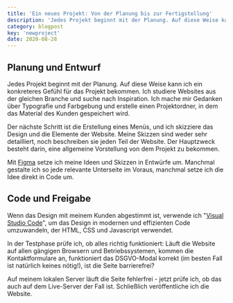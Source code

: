 ```yaml
---
title: 'Ein neues Projekt: Von der Planung bis zur Fertigstellung'
description: 'Jedes Projekt beginnt mit der Planung. Auf diese Weise kann ich ein konkreteres Gefühl für das Projekt bekommen. '
category: blogpost
key: 'newproject'
date: 2020-08-28
---
```


## Planung und Entwurf

Jedes Projekt beginnt mit der Planung. Auf diese Weise kann ich ein konkreteres Gefühl für das Projekt bekommen. Ich studiere Websites aus der gleichen Branche und suche nach Inspiration. Ich mache mir Gedanken über Typografie und Farbgebung und erstelle einen Projektordner, in dem das Material des Kunden gespeichert wird.

Der nächste Schritt ist die Erstellung eines Menüs, und ich skizziere das Design und die Elemente der Website. Meine Skizzen sind weder sehr detailliert, noch beschreiben sie jeden Teil der Website. Der Hauptzweck besteht darin, eine allgemeine Vorstellung von dem Projekt zu bekommen.

Mit [Figma](https://www.figma.com/) setze ich meine Ideen und Skizzen in Entwürfe um. Manchmal gestalte ich so jede relevante Unterseite im Voraus, manchmal setze ich die Idee direkt in Code um.

## Code und Freigabe

Wenn das Design mit meinem Kunden abgestimmt ist, verwende ich "[Visual Studio Code](https://code.visualstudio.com/)", um das Design in modernen und effizienten Code umzuwandeln, der HTML, CSS und Javascript verwendet.

In der Testphase prüfe ich, ob alles richtig funktioniert: Läuft die Website auf allen gängigen Browsern und Betriebssystemen, kommen die Kontaktformulare an, funktioniert das DSGVO-Modal korrekt (im besten Fall ist natürlich keines nötig!), ist die Seite barrierefrei?

Auf meinem lokalen Server läuft die Seite fehlerfrei - jetzt prüfe ich, ob das auch auf dem Live-Server der Fall ist. Schließlich veröffentliche ich die Website.
